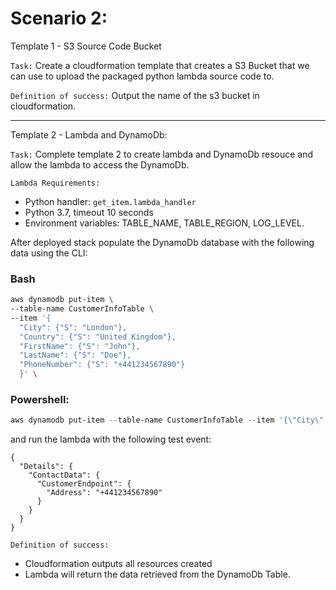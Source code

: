 # Scenario 2:

Template 1 - S3 Source Code Bucket

`Task:` Create a cloudformation template that creates a S3 Bucket that we can use to upload the packaged python lambda source code to.

`Definition of success:` Output the name of the s3 bucket in cloudformation.

---
Template 2 - Lambda and DynamoDb:

`Task:` Complete template 2 to create lambda and DynamoDb resouce and allow the lambda to access the DynamoDb.

`Lambda Requirements:`
- Python handler: `get_item.lambda_handler`
- Python 3.7, timeout 10 seconds
- Environment variables: TABLE_NAME, TABLE_REGION, LOG_LEVEL.

After deployed stack populate the DynamoDb database with the following data using the CLI:
### Bash
``` bash
aws dynamodb put-item \
--table-name CustomerInfoTable \
--item '{
  "City": {"S": "London"}, 
  "Country": {"S": "United Kingdom"}, 
  "FirstName": {"S": "John"}, 
  "LastName": {"S": "Doe"}, 
  "PhoneNumber": {"S": "+441234567890"}
  }' \
```
### Powershell:
``` powershell
aws dynamodb put-item --table-name CustomerInfoTable --item '{\"City\": {\"S\": \"London\"}, \"Country\":{\"S\": \"United Kingdom\"}, \"FirstName\": {\"S\": \"John\"}, \"LastName\": {\"S\": \"Doe\"}, \"PhoneNumber\": {\"S\": \"+441234567890\"}}'
```
and run the lambda with the following test event:
```
{
  "Details": {
    "ContactData": {
      "CustomerEndpoint": {
        "Address": "+441234567890"
      }
    }
  }
}
```
`Definition of success:`
- Cloudformation outputs all resources created
- Lambda will return the data retrieved from the DynamoDb Table.